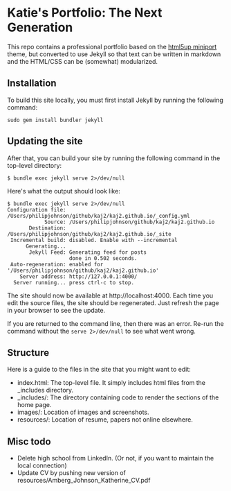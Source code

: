 # Katie's Portfolio: The Next Generation

This repo contains a professional portfolio based on the [html5up miniport](https://html5up.net/miniport) theme, but converted to use Jekyll so that text can be written in markdown and the HTML/CSS can be (somewhat) modularized.

## Installation

To build this site locally, you must first install Jekyll by running the following command:

```
sudo gem install bundler jekyll
```

## Updating the site

After that, you can build your site by running the following command in the top-level directory:

```
$ bundle exec jekyll serve 2>/dev/null
````

Here's what the output should look like:

```
$ bundle exec jekyll serve 2>/dev/null
Configuration file: /Users/philipjohnson/github/kaj2/kaj2.github.io/_config.yml
            Source: /Users/philipjohnson/github/kaj2/kaj2.github.io
       Destination: /Users/philipjohnson/github/kaj2/kaj2.github.io/_site
 Incremental build: disabled. Enable with --incremental
      Generating...
       Jekyll Feed: Generating feed for posts
                    done in 0.502 seconds.
 Auto-regeneration: enabled for '/Users/philipjohnson/github/kaj2/kaj2.github.io'
    Server address: http://127.0.0.1:4000/
  Server running... press ctrl-c to stop.
```

The site should now be available at http://localhost:4000.  Each time you edit the source files, the site should be regenerated. Just refresh the page in your browser to see the update.

If you are returned to the command line, then there was an error.  Re-run the command without the `serve 2>/dev/null` to see what went wrong.

## Structure

Here is a guide to the files in the site that you might want to edit:

 * index.html: The top-level file. It simply includes html files from the \_includes directory.
 * \_includes/: The directory containing code to render the sections of the home page.
 * images/: Location of images and screenshots.
 * resources/: Location of resume, papers not online elsewhere.


## Misc todo

  * Delete high school from LinkedIn. (Or not, if you want to maintain the local connection)
  * Update CV by pushing new version of resources/Amberg_Johnson_Katherine_CV.pdf


